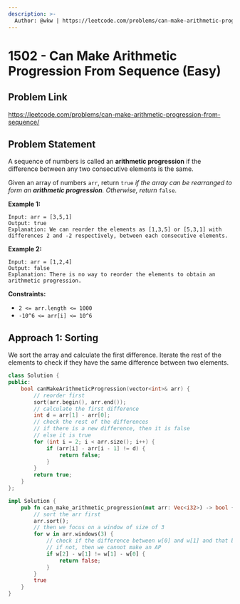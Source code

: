 ```yaml
---
description: >-
  Author: @wkw | https://leetcode.com/problems/can-make-arithmetic-progression-from-sequence/
---
```


# 1502 - Can Make Arithmetic Progression From Sequence (Easy)

## Problem Link

https://leetcode.com/problems/can-make-arithmetic-progression-from-sequence/

## Problem Statement

A sequence of numbers is called an **arithmetic progression** if the difference between any two consecutive elements is the same.

Given an array of numbers `arr`, return `true` _if the array can be rearranged to form an **arithmetic progression**. Otherwise, return_ `false`.

**Example 1:**

```
Input: arr = [3,5,1]
Output: true
Explanation: We can reorder the elements as [1,3,5] or [5,3,1] with differences 2 and -2 respectively, between each consecutive elements.
```

**Example 2:**

```
Input: arr = [1,2,4]
Output: false
Explanation: There is no way to reorder the elements to obtain an arithmetic progression.
```

**Constraints:**

- `2 <= arr.length <= 1000`
- `-10^6 <= arr[i] <= 10^6`

## Approach 1: Sorting

We sort the array and calculate the first difference. Iterate the rest of the elements to check if they have the same difference between two elements.

<Tabs>
<TabItem value="cpp" label="C++">
<SolutionAuthor name="@wkw"/>

```cpp
class Solution {
public:
    bool canMakeArithmeticProgression(vector<int>& arr) {
        // reorder first
        sort(arr.begin(), arr.end());
        // calculate the first difference
        int d = arr[1] - arr[0];
        // check the rest of the differences
        // if there is a new difference, then it is false
        // else it is true
        for (int i = 2; i < arr.size(); i++) {
            if (arr[i] - arr[i - 1] != d) {
                return false;
            }
        }
        return true;
    }
};
```

</TabItem>

<TabItem value="rs" label="Rust">
<SolutionAuthor name="@wkw"/>

```rs
impl Solution {
    pub fn can_make_arithmetic_progression(mut arr: Vec<i32>) -> bool {
		// sort the arr first
        arr.sort();
		// then we focus on a window of size of 3
        for w in arr.windows(3) {
			// check if the difference between w[0] and w[1] and that between w[1] and w[2]  is same
			// if not, then we cannot make an AP
            if w[2] - w[1] != w[1] - w[0] {
                return false;
            }
        }
        true
    }
}
```

</TabItem>
</Tabs>
